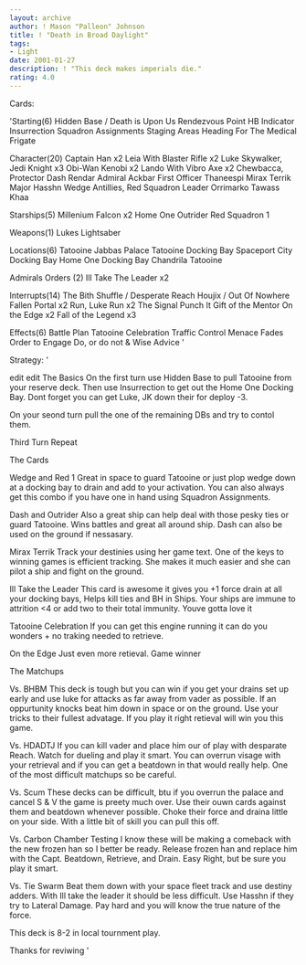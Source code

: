 ```yaml
---
layout: archive
author: ! Mason "Palleon" Johnson
title: ! "Death in Broad Daylight"
tags:
- Light
date: 2001-01-27
description: ! "This deck makes imperials die."
rating: 4.0
---
```

Cards: 

'Starting(6)
Hidden Base / Death is Upon Us
Rendezvous Point
HB Indicator
Insurrection
Squadron Assignments
Staging Areas
Heading For The Medical Frigate

Character(20)
Captain Han x2
Leia With Blaster Rifle x2
Luke Skywalker, Jedi Knight x3
Obi-Wan Kenobi x2
Lando With Vibro Axe x2
Chewbacca, Protector
Dash Rendar Admiral Ackbar
First Officer Thaneespi
Mirax Terrik
Major Hasshn
Wedge Antillies, Red Squadron Leader
Orrimarko
Tawass Khaa

Starships(5)
Millenium Falcon x2
Home One
Outrider
Red Squadron 1

Weapons(1)
Lukes Lightsaber

Locations(6)
Tatooine Jabbas Palace
Tatooine Docking Bay
Spaceport City Docking Bay
Home One Docking Bay
Chandrila
Tatooine

Admirals Orders (2)
Ill Take The Leader x2

Interrupts(14)
The Bith Shuffle / Desperate Reach
Houjix / Out Of Nowhere
Fallen Portal x2
Run, Luke Run x2
The Signal
Punch It
Gift of the Mentor
On the Edge x2
Fall of the Legend x3

Effects(6)
Battle Plan
Tatooine Celebration
Traffic Control
Menace Fades
Order to Engage
Do, or do not & Wise Advice   '

Strategy: '


edit
edit The Basics On the first turn use Hidden Base to pull Tatooine from your reserve deck. Then use Insurrection to get out the Home One Docking Bay. Dont forget you can get Luke, JK down their for deploy -3.

On your seond turn pull the one of the remaining DBs and try to contol them.

Third Turn Repeat

The Cards

Wedge and Red 1 Great in space to guard Tatooine or just plop wedge down at a docking bay to drain and add to your activation. You can also always get this combo if you have one in hand using Squadron Assignments.

Dash and Outrider Also a great ship can help deal with those pesky ties or guard Tatooine. Wins battles and great all around ship. Dash can also be used on the ground if nessasary.

Mirax Terrik Track your destinies using her game text. One of the keys to winning games is efficient tracking. She makes it much easier and she can pilot a ship and fight on the ground.

Ill Take the Leader This card is awesome it gives you +1 force drain at all your docking bays, Helps kill ties and BH in Ships. Your ships are immune to attrition <4 or add two to their total immunity. Youve gotta love it

Tatooine Celebration If you can get this engine running it can do you wonders + no traking needed to retrieve.

On the Edge Just even more retieval. Game winner

The Matchups

Vs. BHBM This deck is tough but you can win if you get your drains set up early and use luke for attacks as far away from vader as possible. If an oppurtunity knocks beat him down in space or on the ground. Use your tricks to their fullest advatage. If you play it right retieval will win you this game.

Vs. HDADTJ If you can kill vader and place him our of play with desparate Reach. Watch for dueling and play it smart. You can overrun visage with your retrieval and if you can get a beatdown in that would really help. One of the most difficult matchups so be careful.

Vs. Scum These decks can be difficult, btu if you overrun the palace and cancel S & V the game is preety much over. Use their ouwn cards against them and beatdown whenever possible. Choke their force and draina little on your side. With a little bit of skill you can pull this off.

Vs. Carbon Chamber Testing I know these will be making a comeback with the new frozen han so I better be ready. Release frozen han and replace him with the Capt. Beatdown, Retrieve, and Drain. Easy Right, but be sure you play it smart.

Vs. Tie Swarm Beat them down with your space fleet track and use destiny adders. With Ill take the leader it should be less difficult. Use Hasshn if they try to Lateral Damage. Pay hard and you will know the true nature of the force.

This deck is 8-2 in local tournment play.

Thanks for reviwing '